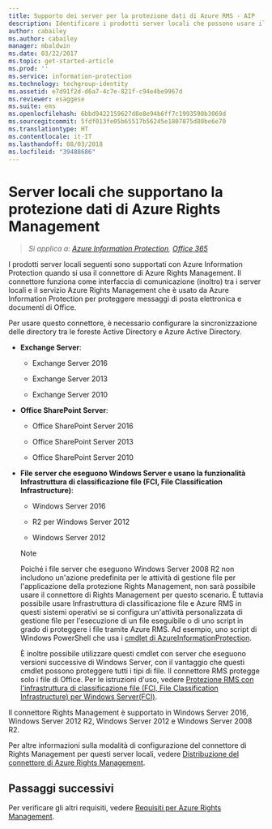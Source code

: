 ```yaml
---
title: Supporto dei server per la protezione dati di Azure RMS - AIP
description: Identificare i prodotti server locali che possono usare il servizio Azure Rights Management di Azure Information Protection tramite il connettore di Rights Management.
author: cabailey
ms.author: cabailey
manager: mbaldwin
ms.date: 03/22/2017
ms.topic: get-started-article
ms.prod: ''
ms.service: information-protection
ms.technology: techgroup-identity
ms.assetid: e7d91f2d-d6a7-4c7e-821f-c94e4be9967d
ms.reviewer: esaggese
ms.suite: ems
ms.openlocfilehash: 6bbd9422159627d8e8e94b6ff7c1993590b3069d
ms.sourcegitcommit: 5fdf013fe05b65517b56245e1807875d80be6e70
ms.translationtype: HT
ms.contentlocale: it-IT
ms.lasthandoff: 08/03/2018
ms.locfileid: "39488686"
---
```

# <a name="on-premises-servers-that-support-azure-rights-management-data-protection"></a>Server locali che supportano la protezione dati di Azure Rights Management

>*Si applica a: [Azure Information Protection](https://azure.microsoft.com/pricing/details/information-protection), [Office 365](http://download.microsoft.com/download/E/C/F/ECF42E71-4EC0-48FF-AA00-577AC14D5B5C/Azure_Information_Protection_licensing_datasheet_EN-US.pdf)*

I prodotti server locali seguenti sono supportati con Azure Information Protection quando si usa il connettore di Azure Rights Management. Il connettore funziona come interfaccia di comunicazione (inoltro) tra i server locali e il servizio Azure Rights Management che è usato da Azure Information Protection per proteggere messaggi di posta elettronica e documenti di Office. 

Per usare questo connettore, è necessario configurare la sincronizzazione delle directory tra le foreste Active Directory e Azure Active Directory.

-   **Exchange Server**:

    -   Exchange Server 2016

    -   Exchange Server 2013

    -   Exchange Server 2010

-   **Office SharePoint Server**:

    -   Office SharePoint Server 2016

    -   Office SharePoint Server 2013

    -   Office SharePoint Server 2010

-   **File server che eseguono Windows Server e usano la funzionalità Infrastruttura di classificazione file (FCI, File Classification Infrastructure)**:

    -   Windows Server 2016

    -   R2 per Windows Server 2012

    -   Windows Server 2012

    > [!NOTE]
    > Poiché i file server che eseguono Windows Server 2008 R2 non includono un'azione predefinita per le attività di gestione file per l'applicazione della protezione Rights Management, non sarà possibile usare il connettore di Rights Management per questo scenario. È tuttavia possibile usare Infrastruttura di classificazione file e Azure RMS in questi sistemi operativi se si configura un'attività personalizzata di gestione file per l'esecuzione di un file eseguibile o di uno script in grado di proteggere i file tramite Azure RMS. Ad esempio, uno script di Windows PowerShell che usa i [cmdlet di AzureInformationProtection](/powershell/azureinformationprotection/vlatest/aip).
    > 
    > È inoltre possibile utilizzare questi cmdlet con server che eseguono versioni successive di Windows Server, con il vantaggio che questi cmdlet possono proteggere tutti i tipi di file. Il connettore RMS protegge solo i file di Office. Per le istruzioni d'uso, vedere [Protezione RMS con l'infrastruttura di classificazione file (FCI, File Classification Infrastructure) per Windows Server&#40;FCI&#41;](./rms-client/configure-fci.md).

Il connettore Rights Management è supportato in Windows Server 2016, Windows Server 2012 R2, Windows Server 2012 e Windows Server 2008 R2.

Per altre informazioni sulla modalità di configurazione del connettore di Rights Management per questi server locali, vedere [Distribuzione del connettore di Azure Rights Management](deploy-rms-connector.md).

## <a name="next-steps"></a>Passaggi successivi
Per verificare gli altri requisiti, vedere [Requisiti per Azure Rights Management](requirements.md).
